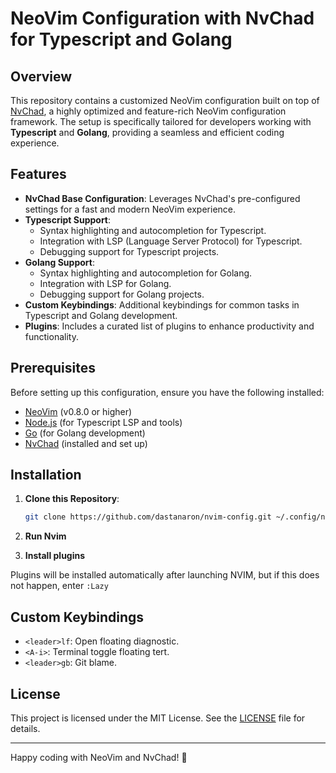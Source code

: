 # NeoVim Configuration with NvChad for Typescript and Golang

## Overview

This repository contains a customized NeoVim configuration built on top of [NvChad](https://github.com/NvChad/NvChad), a highly optimized and feature-rich NeoVim configuration framework. The setup is specifically tailored for developers working with **Typescript** and **Golang**, providing a seamless and efficient coding experience.

## Features

- **NvChad Base Configuration**: Leverages NvChad's pre-configured settings for a fast and modern NeoVim experience.
- **Typescript Support**:
  - Syntax highlighting and autocompletion for Typescript.
  - Integration with LSP (Language Server Protocol) for Typescript.
  - Debugging support for Typescript projects.
- **Golang Support**:
  - Syntax highlighting and autocompletion for Golang.
  - Integration with LSP for Golang.
  - Debugging support for Golang projects.
- **Custom Keybindings**: Additional keybindings for common tasks in Typescript and Golang development.
- **Plugins**: Includes a curated list of plugins to enhance productivity and functionality.

## Prerequisites

Before setting up this configuration, ensure you have the following installed:

- [NeoVim](https://neovim.io/) (v0.8.0 or higher)
- [Node.js](https://nodejs.org/) (for Typescript LSP and tools)
- [Go](https://golang.org/) (for Golang development)
- [NvChad](https://github.com/NvChad/NvChad) (installed and set up)

## Installation

1. **Clone this Repository**:

   ```bash
   git clone https://github.com/dastanaron/nvim-config.git ~/.config/nvim
   ```
2. **Run Nvim**

3. **Install plugins**

Plugins will be installed automatically after launching NVIM, but if this does not happen, enter `:Lazy`

## Custom Keybindings

  - `<leader>lf`: Open floating diagnostic.
  - `<A-i>`: Terminal toggle floating tert.
  - `<leader>gb`: Git blame.

## License

This project is licensed under the MIT License. See the [LICENSE](LICENSE) file for details.

---

Happy coding with NeoVim and NvChad! 🚀
